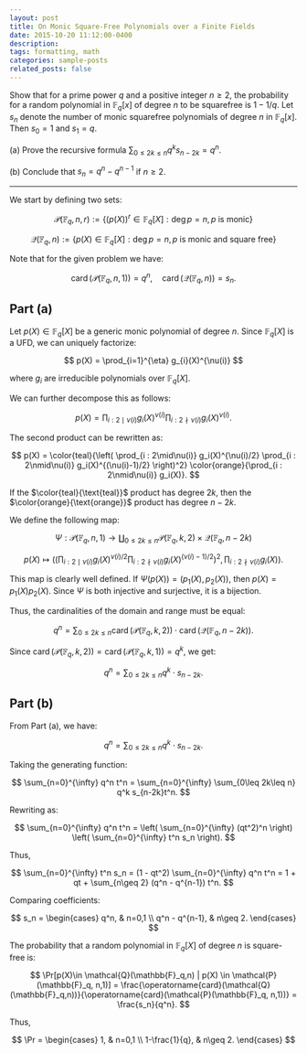 ```yaml
---
layout: post
title: On Monic Square-Free Polynomials over a Finite Fields
date: 2015-10-20 11:12:00-0400
description: 
tags: formatting, math
categories: sample-posts
related_posts: false
---
```


Show that for a prime power $q$ and a positive integer $n\geq 2$, the probability for a random polynomial in $\mathbb{F}_q[x]$ of degree $n$ to be squarefree is $1-1/q$. Let $s_n$ denote the number of monic squarefree polynomials of degree $n$ in $\mathbb{F}_q[x]$. Then $s_0 = 1$ and $s_1= q$.

(a) Prove the recursive formula $\sum_{0\leq 2k\leq n} q^{k}s_{n-2k} = q^n$.

(b) Conclude that $s_n = q^n - q^{n-1}$ if $n\geq 2$.
 
---

We start by defining two sets:

$$
\mathcal{P}(\mathbb{F}_q, n,r) := \{(p(X))^r\in \mathbb{F}_q[X] : \deg{p}=n, \text{$p$ is monic}\}
$$

$$
\mathcal{Q}(\mathbb{F}_q,n) := \{p(X) \in \mathbb{F}_q[X] : \deg{p}=n, \text{$p$ is monic and square free}\}
$$

Note that for the given problem we have:

$$
\operatorname{card}(\mathcal{P}(\mathbb{F}_q, n,1))=q^n, \quad \operatorname{card}(\mathcal{Q}(\mathbb{F}_q,n)) = s_n.
$$

## Part (a)

Let $p(X)\in \mathbb{F}_q[X]$ be a generic monic polynomial of degree $n$. Since $\mathbb{F}_q[X]$ is a UFD, we can uniquely factorize:

$$
p(X) = \prod_{i=1}^{\eta} g_{i}(X)^{\nu(i)}
$$

where $g_i$ are irreducible polynomials over $\mathbb{F}_q[X]$.

We can further decompose this as follows:

$$
p(X) = \prod_{i : 2\mid\nu(i)} g_i(X)^{\nu(i)} \prod_{i : 2\nmid\nu(i)} g_i(X)^{\nu(i)}.
$$

The second product can be rewritten as:

$$
p(X) = \color{teal}{\left( \prod_{i : 2\mid\nu(i)} g_i(X)^{\nu(i)/2} \prod_{i : 2\nmid\nu(i)} g_i(X)^{(\nu(i)-1)/2} \right)^2}
\color{orange}{\prod_{i : 2\nmid\nu(i)} g_i(X)}.
$$

If the $\color{teal}{\text{teal}}$ product has degree $2k$, then the $\color{orange}{\text{orange}}$ product has degree $n - 2k$.

We define the following map:

$$
\Psi : \mathcal{P}(\mathbb{F}_q, n,1) \to \coprod_{0\leq 2k\leq n} \mathcal{P}(\mathbb{F}_q, k,2)\times \mathcal{Q}(\mathbb{F}_q, n-2k)
$$

$$
p(X) \mapsto \left( \left( \prod_{i : 2\mid\nu(i)} g_i(X)^{\nu(i)/2} \prod_{i : 2\nmid\nu(i)} g_i(X)^{(\nu(i)-1)/2} \right)^2, \prod_{i : 2\nmid\nu(i)} g_i(X) \right).
$$

This map is clearly well defined. If $\Psi(p(X)) = (p_1(X), p_2(X))$, then $p(X) = p_1(X)p_2(X)$. Since $\Psi$ is both injective and surjective, it is a bijection.

Thus, the cardinalities of the domain and range must be equal:

$$
q^n = \sum_{0\leq 2k\leq n} \operatorname{card}(\mathcal{P}(\mathbb{F}_q, k,2)) \cdot \operatorname{card}(\mathcal{Q}(\mathbb{F}_q, n-2k)).
$$

Since $\operatorname{card}(\mathcal{P}(\mathbb{F}_q, k,2)) = \operatorname{card}(\mathcal{P}(\mathbb{F}_q, k,1)) = q^k$, we get:

$$
q^n = \sum_{0\leq 2k\leq n} q^k \cdot s_{n-2k}.
$$

## Part (b)

From Part (a), we have:

$$
q^n = \sum_{0\leq 2k\leq n} q^k \cdot s_{n-2k}.
$$

Taking the generating function:

$$
\sum_{n=0}^{\infty} q^n t^n = \sum_{n=0}^{\infty} \sum_{0\leq 2k\leq n} q^k s_{n-2k}t^n.
$$

Rewriting as:

$$
\sum_{n=0}^{\infty} q^n t^n = \left( \sum_{n=0}^{\infty} (qt^2)^n \right) \left( \sum_{n=0}^{\infty} t^n s_n \right).
$$

Thus,

$$
\sum_{n=0}^{\infty} t^n s_n = (1 - qt^2) \sum_{n=0}^{\infty} q^n t^n = 1 + qt + \sum_{n\geq 2} (q^n - q^{n-1}) t^n.
$$

Comparing coefficients:

$$
s_n =
\begin{cases}
q^n, & n=0,1 \\
q^n - q^{n-1}, & n\geq 2.
\end{cases}
$$

The probability that a random polynomial in $\mathbb{F}_q[X]$ of degree $n$ is square-free is:

$$
\Pr[p(X)\in \mathcal{Q}(\mathbb{F}_q,n) | p(X) \in \mathcal{P}(\mathbb{F}_q, n,1)]
= \frac{\operatorname{card}(\mathcal{Q}(\mathbb{F}_q,n))}{\operatorname{card}(\mathcal{P}(\mathbb{F}_q, n,1))}
= \frac{s_n}{q^n}.
$$

Thus,

$$
\Pr = \begin{cases} 1, & n=0,1 \\ 1-\frac{1}{q}, & n\geq 2. \end{cases}
$$
